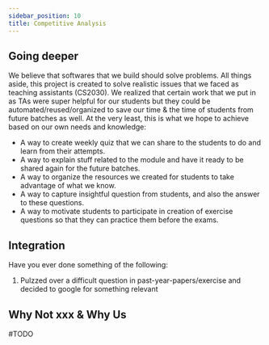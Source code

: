 ```yaml
---
sidebar_position: 10
title: Competitive Analysis
---
```


## **Going deeper**
We believe that softwares that we build should solve problems. All things aside, this project is created to solve realistic issues that we faced as teaching assistants (CS2030). We realized that certain work that we put in as TAs were super helpful for our students but they could be automated/reused/organized to save our time & the time of students from future batches as well. At the very least, this is what we hope to achieve based on our own needs and knowledge:
- A way to create weekly quiz that we can share to the students to do and learn from their attempts.
- A way to explain stuff related to the module and have it ready to be shared again for the future batches.
- A way to organize the resources we created for students to take advantage of what we know.
- A way to capture insightful question from students, and also the answer to these questions.
- A way to motivate students to participate in creation of exercise questions so that they can practice them before the exams.

## **Integration**
Have you ever done something of the following:
1. Pulzzed over a difficult question in past-year-papers/exercise and decided to google for something relevant

## **Why Not xxx & Why Us**
#TODO